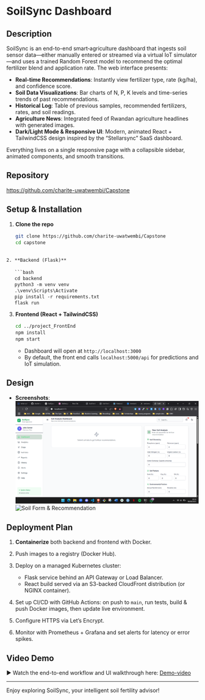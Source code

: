 
# SoilSync Dashboard

## Description

SoilSync is an end-to-end smart‐agriculture dashboard that ingests soil sensor data—either manually entered or streamed via a virtual IoT simulator—and uses a trained Random Forest model to recommend the optimal fertilizer blend and application rate. The web interface presents:

- **Real-time Recommendations**: Instantly view fertilizer type, rate (kg/ha), and confidence score.  
- **Soil Data Visualizations**: Bar charts of N, P, K levels and time-series trends of past recommendations.  
- **Historical Log**: Table of previous samples, recommended fertilizers, rates, and soil readings.  
- **Agriculture News**: Integrated feed of Rwandan agriculture headlines with generated images.  
- **Dark/Light Mode & Responsive UI**: Modern, animated React + TailwindCSS design inspired by the “Stellarsync” SaaS dashboard.

Everything lives on a single responsive page with a collapsible sidebar, animated components, and smooth transitions.

## Repository

https://github.com/charite-uwatwembi/Capstone

## Setup & Installation

1. **Clone the repo**  
   ```bash
   git clone https://github.com/charite-uwatwembi/Capstone
   cd capstone
```

2. **Backend (Flask)**

   ```bash
   cd backend
   python3 -m venv venv
   .\venv\Scripts\Activate   
   pip install -r requirements.txt
   flask run
   ```

3. **Frontend (React + TailwindCSS)**

   ```bash
   cd ../project_FrontEnd
   npm install
   npm start
   ```

   * Dashboard will open at `http://localhost:3000`
   * By default, the front end calls `localhost:5000/api` for predictions and IoT simulation.

## Design


* **Screenshots**:
  ![Main Dashboard](/docs/screenshots/image.png)
  ![Soil Form & Recommendation](docs/screenshots/form-recommendation.png)

## Deployment Plan

1. **Containerize** both backend and frontend with Docker.
2. Push images to a registry (Docker Hub).
3. Deploy on a managed Kubernetes cluster:

   * Flask service behind an API Gateway or Load Balancer.
   * React build served via an S3-backed CloudFront distribution (or NGINX container).
4. Set up CI/CD with GitHub Actions: on push to `main`, run tests, build & push Docker images, then update live environment.
5. Configure HTTPS via Let’s Encrypt.
6. Monitor with Prometheus + Grafana and set alerts for latency or error spikes.

## Video Demo

▶️ Watch the end-to-end workflow and UI walkthrough here:
[Demo-video](https://www.youtube.com/watch?v=8iXgbMQsK1w)

---

Enjoy exploring SoilSync, your intelligent soil fertility advisor!

```
````
